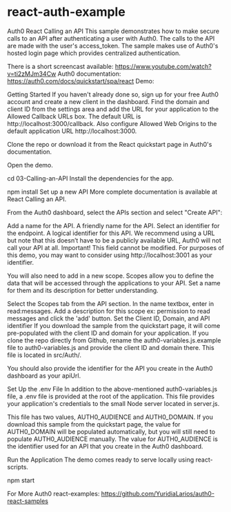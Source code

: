 # react-auth-example
Auth0 React Calling an API
This sample demonstrates how to make secure calls to an API after authenticating a user with Auth0. The calls to the API are made with the user's access_token. The sample makes use of Auth0's hosted login page which provides centralized authentication.

There is a short screencast available: https://www.youtube.com/watch?v=ti2zMJm34Cw
Auth0 documentation: https://auth0.com/docs/quickstart/spa/react
Demo: 

Getting Started
If you haven't already done so, sign up for your free Auth0 account and create a new client in the dashboard. Find the domain and client ID from the settings area and add the URL for your application to the Allowed Callback URLs box. The default URL is http://localhost:3000/callback. Also configure Allowed Web Origins to the default application URL http://localhost:3000.

Clone the repo or download it from the React quickstart page in Auth0's documentation.

Open the demo.

cd 03-Calling-an-API
Install the dependencies for the app.

npm install
Set up a new API
More complete documentation is available at React Calling an API.

From the Auth0 dashboard, select the APIs section and select "Create API":

Add a name for the API. A friendly name for the API.
Select an identifier for the endpoint. A logical identifier for this API. We recommend using a URL but note that this doesn’t have to be a publicly available URL, Auth0 will not call your API at all. Important! This field cannot be modified.
For purposes of this demo, you may want to consider using http://localhost:3001 as your identifier.

You will also need to add in a new scope. Scopes allow you to define the data that will be accessed through the applications to your API. Set a name for them and its description for better understanding.

Select the Scopes tab from the API section.
In the name textbox, enter in read:messages.
Add a description for this scope ex: permission to read messages and click the 'add' button.
Set the Client ID, Domain, and API identifier
If you download the sample from the quickstart page, it will come pre-populated with the client ID and domain for your application. If you clone the repo directly from Github, rename the auth0-variables.js.example file to auth0-variables.js and provide the client ID and domain there. This file is located in src/Auth/.

You should also provide the identifier for the API you create in the Auth0 dashboard as your apiUrl.

Set Up the .env File
In addition to the above-mentioned auth0-variables.js file, a .env file is provided at the root of the application. This file provides your application's credentials to the small Node server located in server.js.

This file has two values, AUTH0_AUDIENCE and AUTH0_DOMAIN. If you download this sample from the quickstart page, the value for AUTH0_DOMAIN will be populated automatically, but you will still need to populate AUTH0_AUDIENCE manually. The value for AUTH0_AUDIENCE is the identifier used for an API that you create in the Auth0 dashboard.

Run the Application
The demo comes ready to serve locally using react-scripts.

npm start

For More Auth0 react-examples: https://github.com/YuridiaLarios/auth0-react-samples
